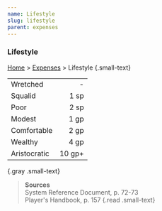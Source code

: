 ```yaml
---
name: Lifestyle
slug: lifestyle
parent: expenses
---
```

### Lifestyle
[Home](dm-operations-center) > [Expenses](expenses-menu) > Lifestyle {.small-text}

|||
| :----------- | -----: |
| Wretched     |      - |
| Squalid      |   1 sp |
| Poor         |   2 sp |
| Modest       |   1 gp |
| Comfortable  |   2 gp |
| Wealthy      |   4 gp |
| Aristocratic | 10 gp+ |
{.gray .small-text}

> **Sources** <br/>
> System Reference Document, p. 72-73<br/>
> Player's Handbook, p. 157
{.read .small-text}